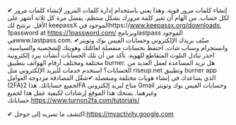 


✔ إنشاء كلمات مرور قوية. وهذا يعني باستخدام إدارة كلمات المرور لإنشاء كلمات مرور لكل حساب. من الهام أن تغير كلمة مرورك بشكل منتظم، يفضل مرة كل ثلاثة أشهر على الأقل. نرشح لك keepassX الموجود فيhttps://www.keepassx.org/downloads, 1password at https://1password.com/ وبرنامحlastpass الموجود فيwww.lastpass.com. ✔صنّف بريدك الإلكتروني وحسابات الفيس بوك وتويتر وانستجرام وسناب شات. احتفظ بحسابات منفصلة لعائلتك وهويتك الشخصية والسياسية. احذر تبادل التلوث المتقاطع للهوية. تأكد من أن تلك الحسابات أُنشأت ببرد إلكترونية مختلفة ومختلف أرقام الهواتف بتطبيق burner. هل تريد المساعدة لعمل العديد من الحسابات؟ استخدم خدمات للبريد الإلكتروني مثل riseup.net وتطبيق burner app الذي يساعدك في إنشاء هويات مختلفة ومنفصلة.✔شغّل المصادقة مزدوجة العوامل (2FA)لجميع حساباتك. هذا 2FA متاح لبريد إلكتروني Gmail وحسابات الفيس بوك وتويتر وغيرهما. يمنحك هذا الموقع إرشادات لكيفية عمل هذا لجميع حساباتك.https://www.turnon2fa.com/tutorials/

✔ اكتشف ما تسربه إلى جوجل:https://myactivity.google.com